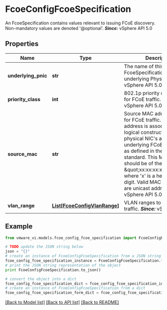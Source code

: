 # FcoeConfigFcoeSpecification

An FcoeSpecification contains values relevant to issuing FCoE discovery.  Non-mandatory values are denoted '@optional'.  ***Since:*** vSphere API 5.0 

## Properties
Name | Type | Description | Notes
------------ | ------------- | ------------- | -------------
**underlying_pnic** | **str** | The name of this FcoeSpecification&#39;s underlying PhysicalNic  ***Since:*** vSphere API 5.0  | 
**priority_class** | **int** | 802.1p priority class to use for FCoE traffic.  ***Since:*** vSphere API 5.0  | [optional] 
**source_mac** | **str** | Source MAC address to use for FCoE traffic.  This MAC address is associated with the logical construct that is a physical NIC&#39;s associated underlying FCoE Controller, as defined in the FC-BB-5 standard. This MAC address should be of the form \&quot;xx:xx:xx:xx:xx:xx\&quot;, where &#39;x&#39; is a hexadecimal digit. Valid MAC addresses are unicast addresses.  ***Since:*** vSphere API 5.0  | [optional] 
**vlan_range** | [**List[FcoeConfigVlanRange]**](FcoeConfigVlanRange.md) | VLAN ranges to use for FCoE traffic.  ***Since:*** vSphere API 5.0  | [optional] 

## Example

```python
from vmware_vi.models.fcoe_config_fcoe_specification import FcoeConfigFcoeSpecification

# TODO update the JSON string below
json = "{}"
# create an instance of FcoeConfigFcoeSpecification from a JSON string
fcoe_config_fcoe_specification_instance = FcoeConfigFcoeSpecification.from_json(json)
# print the JSON string representation of the object
print FcoeConfigFcoeSpecification.to_json()

# convert the object into a dict
fcoe_config_fcoe_specification_dict = fcoe_config_fcoe_specification_instance.to_dict()
# create an instance of FcoeConfigFcoeSpecification from a dict
fcoe_config_fcoe_specification_form_dict = fcoe_config_fcoe_specification.from_dict(fcoe_config_fcoe_specification_dict)
```
[[Back to Model list]](../README.md#documentation-for-models) [[Back to API list]](../README.md#documentation-for-api-endpoints) [[Back to README]](../README.md)


